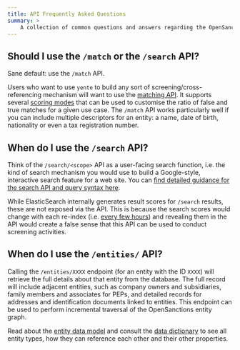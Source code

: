 ```yaml
---
title: API Frequently Asked Questions
summary: >
    A collection of common questions and answers regarding the OpenSanctions API and the yente self-hosted appliance.
---
```


## Should I use the `/match` or the `/search` API?

Sane default: use the `/match` API.

Users who want to use `yente` to build any sort of screening/cross-referencing mechanism will want to use the [matching API](/docs/api/matching/). It supports several [scoring modes](/docs/api/scoring/) that can be used to customise the ratio of false and true matches for a given use case. The `/match` API works particularly well if you can include multiple descriptors for an entity: a name, date of birth, nationality or even a tax registration number.

## When do I use the `/search` API?

Think of the `/search/<scope>` API as a user-facing search function, i.e. the kind of search mechanism you would use to build a Google-style, interactive search feature for a web site. You can [find detailed guidance for the search API and query syntax here](/docs/api/search/).

While ElasticSearch internally generates result scores for `/search` results, these are not exposed via the API. This is because the search scores would change with each re-index (i.e. [every few hours](#updates)) and revealing them in the API would create a false sense that this API can be used to conduct screening activities.

## When do I use the `/entities/` API?

Calling the `/entities/XXXX` endpoint (for an entity with the ID `XXXX`) will retrieve the full details about that entity from the database. The full record will include adjacent entities, such as company owners and subsidiaries, family members and associates for PEPs, and detailed records for addresses and identification documents linked to entities. This endpoint can be used to perform incremental traversal of the OpenSanctions entity graph.

Read about the [entity data model](/docs/entities/) and consult the [data dictionary](/reference/) to see all entity types, how they can reference each other and their other properties.
